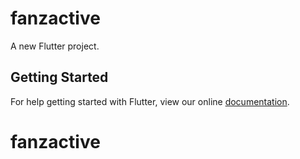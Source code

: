 # fanzactive

A new Flutter project.

## Getting Started

For help getting started with Flutter, view our online
[documentation](https://flutter.io/).
# fanzactive
